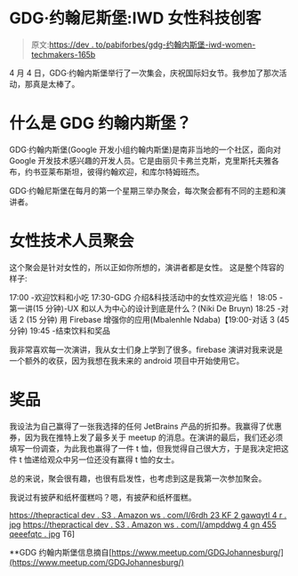 # GDG·约翰尼斯堡:IWD 女性科技创客

> 原文:[https://dev . to/pabiforbes/gdg-约翰内斯堡-iwd-women-techmakers-165b](https://dev.to/pabiforbes/gdg-johannesburg-iwd-women-techmakers-165b)

4 月 4 日，GDG·约翰内斯堡举行了一次集会，庆祝国际妇女节。我参加了那次活动，那真是太棒了。

# [](#what-is-gdg-johannesburg)什么是 GDG 约翰内斯堡？

GDG·约翰内斯堡(Google 开发小组约翰内斯堡)是南非当地的一个社区，面向对 Google 开发技术感兴趣的开发人员。它是由丽贝卡弗兰克斯，克里斯托夫雅各布，约书亚莱布斯坦，彼得约翰欢迎，和库尔特姆班杰。

GDG·约翰尼斯堡在每月的第一个星期三举办聚会，每次聚会都有不同的主题和演讲者。

# [](#women-techmakers-meetup)女性技术人员聚会

这个聚会是针对女性的，所以正如你所想的，演讲者都是女性。
这是整个阵容的样子:

17:00 -欢迎饮料和小吃
17:30-GDG 介绍&科技活动中的女性欢迎光临！
18:05 -第一讲(15 分钟)-UX 和以人为中心的设计到底是什么？(Niki De Bruyn)
18:25 -对话 2 (15 分钟)
用 Firebase 增强你的应用(Mbalenhle Ndaba)【19:00-对话 3 (45 分钟)
19:45 -结束饮料和奖品

我非常喜欢每一次演讲，我从女士们身上学到了很多。firebase 演讲对我来说是一个额外的收获，因为我想在我未来的 android 项目中开始使用它。

# [](#prizes)奖品

我设法为自己赢得了一张我选择的任何 JetBrains 产品的折扣券。我赢得了优惠券，因为我在推特上发了最多关于 meetup 的消息。在演讲的最后，我们还必须填写一份调查，为此我也赢得了一件 t 恤，但我觉得自己很大方，于是我决定把这件 t 恤递给观众中另一位还没有赢得 t 恤的女士。

总的来说，聚会很有趣，也很有启发性，也考虑到这是我第一次参加聚会。

我说过有披萨和纸杯蛋糕吗？嗯，有披萨和纸杯蛋糕。

[https://thepractical dev . S3 . Amazon ws . com/I/6rdh 23 KF 2 gawqytl 4 r . jpg](https://thepracticaldev.s3.amazonaws.com/i/6rdh23kf2gawhtqytl4r.jpg)
[https://thepractical dev . S3 . Amazon ws . com/I/ampddwg 4 gn 455 qeeefqtc . jpg](https://thepracticaldev.s3.amazonaws.com/i/ampddwg4gn455qeefqtc.jpg)
T6]

**GDG 约翰内斯堡信息摘自[https://www.meetup.com/GDGJohannesburg/](https://www.meetup.com/GDGJohannesburg/)